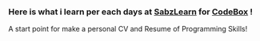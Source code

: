 ### Here is what i learn per each days at [SabzLearn](https://sabzlearn.ir/) for [CodeBox](https://codebox.ir/) !

A start point for make a personal CV and Resume of Programming Skills!
